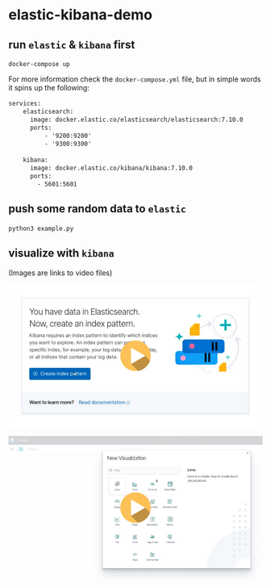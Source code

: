 # elastic-kibana-demo

## run `elastic` & `kibana` first

    docker-compose up

For more information check the `docker-compose.yml` file, but in simple words it spins up the following:

```
services:
    elasticsearch:
      image: docker.elastic.co/elasticsearch/elasticsearch:7.10.0
      ports:
          - '9200:9200'
          - '9300:9300'

    kibana:
      image: docker.elastic.co/kibana/kibana:7.10.0
      ports:
        - 5601:5601
```

## push some random data to `elastic`

    python3 example.py


## visualize with `kibana`

(Images are links to video files)

[![Watch the video](README/video-preview-index-pattern.jpg)](README/create_index_pattern.mp4)

[![Watch the video](README/video-preview-new-visualization.jpg)](README/create_visualization.mp4)
